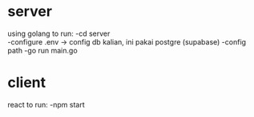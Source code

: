 # server
using golang
to run:
-cd server<br>
-configure .env -> config db kalian, ini pakai postgre (supabase)
-config path
-go run main.go

# client
react
to run:
-npm start